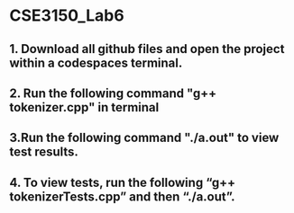 # CSE3150_Lab6

## 1. Download all github files and open the project within a codespaces terminal. 

## 2. Run the following command "g++ tokenizer.cpp" in terminal 

## 3.Run the following command "./a.out" to view test results.

## 4. To view tests, run the following “g++ tokenizerTests.cpp” and then “./a.out”.
